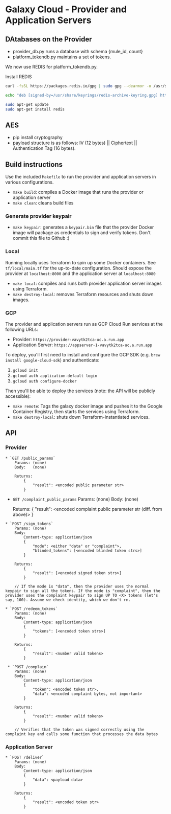 # Galaxy Cloud - Provider and Application Servers

## DAtabases on the Provider
* provider_db.py runs a database with schema {mule_id, count}
* platform_tokendb.py maintains a set of tokens.  

We now use REDIS for platform_tokendb.py. 

Install REDIS

```bash
curl -fsSL https://packages.redis.io/gpg | sudo gpg --dearmor -o /usr/share/keyrings/redis-archive-keyring.gpg

echo "deb [signed-by=/usr/share/keyrings/redis-archive-keyring.gpg] https://packages.redis.io/deb $(lsb_release -cs) main" | sudo tee /etc/apt/sources.list.d/redis.list

sudo apt-get update
sudo apt-get install redis
```

## AES
* pip install cryptography
* payload structure is as follows: IV (12 bytes) || Ciphertext || Authentication Tag (16 bytes).


## Build instructions

Use the included `Makefile` to run the provider and application servers in various configurations.

 * `make build`: compiles a Docker image that runs the provider or application server
 * `make clean`: cleans build files

### Generate provider keypair

 * `make keypair`: generates a `keypair.bin` file that the provider Docker image will package as credentials to sign and verify tokens. Don't commit this file to Github :)

### Local

Running locally uses Terraform to spin up some Docker containers. See `tf/local/main.tf` for the up-to-date configuration. Should expose the provider at `localhost:8000` and the application server at `localhost:8080`

 * `make local`: compiles and runs both provider application server images using Terraform.
 * `make destroy-local`: removes Terraform resources and shuts down images.

### GCP

The provider and application servers run as GCP Cloud Run services at the following URLs:

* Provider: `https://provider-vavytk2tca-uc.a.run.app`
* Application Server: `https://appserver-1-vavytk2tca-uc.a.run.app`

To deploy, you'll first need to install and configure the GCP SDK (e.g. `brew install google-cloud-sdk`) and authenticate:

1. `gcloud init`
2. `gcloud auth application-default login`
3. `gcloud auth configure-docker`

Then you'll be able to deploy the services (note: the API will be publicly accessible):

 * `make remote`: Tags the galaxy docker image and pushes it to the Google Container Registry, then starts the services using Terraform.
 * `make destroy-local`: shuts down Terraform-instantiated services.

## API

### Provider

    * `GET /public_params`
        Params: (none)
        Body:   (none)

        Returns:
            {
                "result": <encoded public parameter str>
            }
            
   * `GET /complaint_public_params`
        Params: (none)
        Body:   (none)

        Returns:
            {
                "result": <encoded complaint public parameter str (diff. from above)>
            }

    * `POST /sign_tokens`
        Params: (none)
        Body: 
            Content-type: application/json
            {
                "mode": <either "data" or "complaint">,
                "blinded_tokens": [<encoded blinded token strs>]
            }

        Returns:
            {
                "result": [<encoded signed token strs>]
            }
            
        // If the mode is "data", then the provider uses the normal keypair to sign all the tokens. If the mode is "complaint", then the provider uses the complaint keypair to sign UP TO <X> tokens (let's say, 100). Assume we check identity, which we don't rn.

    * `POST /redeem_tokens`
        Params: (none)
        Body:
            Content-type: application/json
            {
                "tokens": [<encoded token strs>]
            }

        Returns:
            {
                "result": <number valid tokens>
            }
            
     * `POST /complain`
        Params: (none)
        Body:
            Content-type: application/json
            {
                "token": <encoded token str>,
                "data": <encoded complaint bytes, not important>
            }

        Returns:
            {
                "result": <number valid tokens>
            }
            
        // Verifies that the token was signed correctly using the complaint key and calls some function that processes the data bytes

### Application Server

    * `POST /deliver`
        Params: (none)
        Body:
            Content-type: application/json
            {
                "data": <payload data>
            }

        Returns:
            {
                "result": <encoded token str>
            }

